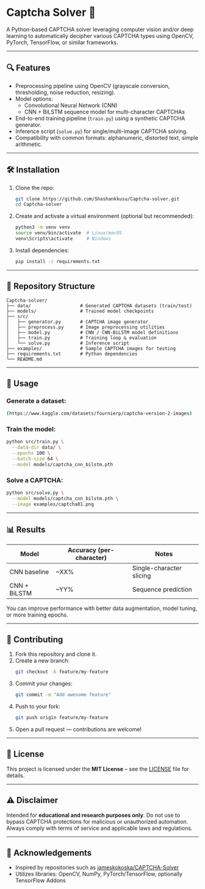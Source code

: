 # Captcha Solver 🧠

A Python-based CAPTCHA solver leveraging computer vision and/or deep learning to automatically decipher various CAPTCHA types using OpenCV, PyTorch, TensorFlow, or similar frameworks.

---

## 🔍 Features

- Preprocessing pipeline using OpenCV (grayscale conversion, thresholding, noise reduction, resizing).
- Model options:
  - Convolutional Neural Network (CNN)
  - CNN + BiLSTM sequence model for multi-character CAPTCHAs
- End-to-end training pipeline (`train.py`) using a synthetic CAPTCHA generator.
- Inference script (`solve.py`) for single/multi-image CAPTCHA solving.
- Compatibility with common formats: alphanumeric, distorted text, simple arithmetic.

---

## 🛠️ Installation

1. Clone the repo:
    ```bash
    git clone https://github.com/Shashankkusu/Captcha-solver.git
    cd Captcha-solver
    ```

2. Create and activate a virtual environment (optional but recommended):
    ```bash
    python3 -m venv venv
    source venv/bin/activate  # Linux/macOS
    venv\Scripts\activate     # Windows
    ```

3. Install dependencies:
    ```bash
    pip install -r requirements.txt
    ```

---

## 📁 Repository Structure

```
Captcha-solver/
├── data/                  # Generated CAPTCHA datasets (train/test)
├── models/                # Trained model checkpoints
├── src/
│   ├── generator.py       # CAPTCHA image generator
│   ├── preprocess.py      # Image preprocessing utilities
│   ├── model.py           # CNN / CNN-BiLSTM model definitions
│   ├── train.py           # Training loop & evaluation
│   └── solve.py           # Inference script
├── examples/              # Sample CAPTCHA images for testing
├── requirements.txt       # Python dependencies
└── README.md
```

---

## 🎯 Usage

### Generate a dataset:
```bash
(https://www.kaggle.com/datasets/fournierp/captcha-version-2-images)
```

### Train the model:
```bash
python src/train.py \
  --data-dir data/ \
  --epochs 100 \
  --batch-size 64 \
  --model models/captcha_cnn_bilstm.pth
```

### Solve a CAPTCHA:
```bash
python src/solve.py \
  --model models/captcha_cnn_bilstm.pth \
  --image examples/captcha01.png
```

---

## 📊 Results

| Model         | Accuracy (per-character) | Notes                    |
|---------------|---------------------------|--------------------------|
| CNN baseline  | ~XX%                      | Single-character slicing |
| CNN + BiLSTM  | ~YY%                      | Sequence prediction      |

You can improve performance with better data augmentation, model tuning, or more training epochs.

---

## 🧩 Contributing

1. Fork this repository and clone it.
2. Create a new branch:
    ```bash
    git checkout -b feature/my-feature
    ```
3. Commit your changes:
    ```bash
    git commit -m "Add awesome feature"
    ```
4. Push to your fork:
    ```bash
    git push origin feature/my-feature
    ```
5. Open a pull request — contributions are welcome!

---

## 🧭 License

This project is licensed under the **MIT License** – see the [LICENSE](LICENSE) file for details.

---

## ⚠️ Disclaimer

Intended for **educational and research purposes only**. Do not use to bypass CAPTCHA protections for malicious or unauthorized automation. Always comply with terms of service and applicable laws and regulations.

---

## 🤝 Acknowledgements

- Inspired by repositories such as [jameskokoska/CAPTCHA-Solver](https://github.com/jameskokoska/CAPTCHA-Solver)
- Utilizes libraries: OpenCV, NumPy, PyTorch/TensorFlow, optionally TensorFlow Addons
